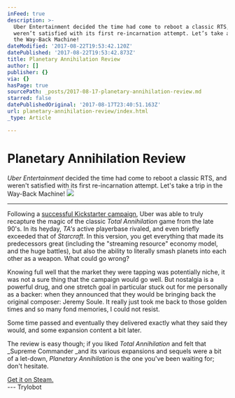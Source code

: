 ```yaml
---
inFeed: true
description: >-
  Uber Entertainment decided the time had come to reboot a classic RTS, and
  weren’t satisfied with its first re-incarnation attempt. Let’s take a trip in
  the Way-Back Machine!
dateModified: '2017-08-22T19:53:42.120Z'
datePublished: '2017-08-22T19:53:42.873Z'
title: Planetary Annihilation Review
author: []
publisher: {}
via: {}
hasPage: true
sourcePath: _posts/2017-08-17-planetary-annihilation-review.md
starred: false
datePublishedOriginal: '2017-08-17T23:40:51.163Z'
url: planetary-annihilation-review/index.html
_type: Article

---
```

# Planetary Annihilation Review

_Uber Entertainment_ decided the time had come to reboot a classic RTS, and weren't satisfied with its first re-incarnation attempt. Let's take a trip in the Way-Back Machine!
![](https://the-grid-user-content.s3-us-west-2.amazonaws.com/7358adbc-88c1-4c57-8277-a218eb92ec99.jpg)

---

Following a [successful Kickstarter campaign][0], Uber was able to truly recapture the magic of the classic _Total Annihilation_ game from the late 90's. In its heyday, _TA's_ active playerbase rivaled, and even briefly exceeded that of _Starcraft_. In this version, you get everything that made its predecessors great (including the "streaming resource" economy model, and the huge battles), but also the ability to literally smash planets into each other as a weapon. What could go wrong?

Knowing full well that the market they were tapping was potentially niche, it was not a sure thing that the campaign would go well. But nostalgia is a powerful drug, and one stretch goal in particular stuck out for me personally as a backer: when they announced that they would be bringing back the original composer: Jeremy Soule. It really just took me back to those golden times and so many fond memories, I could not resist.

Some time passed and eventually they delivered exactly what they said they would, and some expansion content a bit later.

The review is easy though; if you liked _Total Annihilation_ and felt that _Supreme Commander _and its various expansions and sequels were a bit of a let-down, _Planetary Annihilation_ is the one you've been waiting for; don't hesitate.

[Get it on Steam.][1]  
--- Trylobot

[0]: https://www.kickstarter.com/projects/659943965/planetary-annihilation-a-next-generation-rts
[1]: http://store.steampowered.com/app/386070/Planetary_Annihilation_TITANS/
